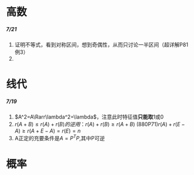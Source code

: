 # 高数

##### 7/21

1. 证明不等式，看到对称区间，想到奇偶性，从而只讨论一半区间（超详解P81例3）
2. 





# 线代

##### 7/19

1. $A^2=A\Rarr\lambda^2=\lambda$，注意此时特征值**只能取**1或0
2. $r(A+B)\le r(A)+r(B)的逆用：r(A)+r(B)\ge r(A+B)$
   (880P71)$r(A)+r(E-A)\ge r(A+E-A) = r(E)=n$
3. A正定的充要条件是$A=P^TP$,其中P可逆









# 概率

